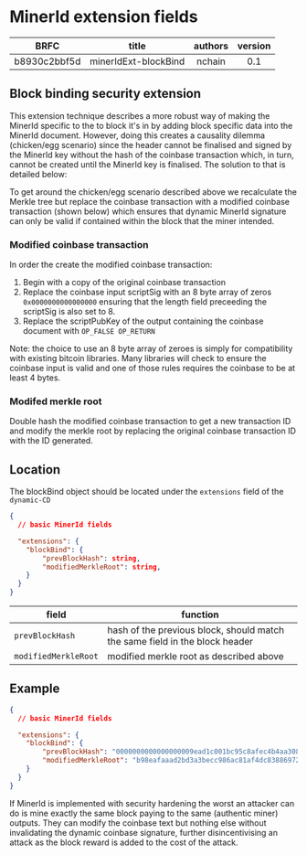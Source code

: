 # MinerId extension fields

|     BRFC     	|  title  	|  authors 	| version 	|
|:------------:	|:-------:	|:--------:	|:-------:	|
| b8930c2bbf5d 	| minerIdExt-blockBind 	| nchain 	|   0.1   	|

## Block binding security extension

This extension technique describes a more robust way of making the MinerId specific to the to block it's in by adding block specific data into the MinerId document. However, doing this creates a causality dilemma (chicken/egg scenario) since the header cannot be finalised and signed by the MinerId key without the hash of the coinbase transaction which, in turn, cannot be created until the MinerId key is finalised. The solution to that is detailed below:

To get around the chicken/egg scenario described above we recalculate the Merkle tree but replace the coinbase transaction with a modified coinbase transaction (shown below) which ensures that dynamic MinerId signature can only be valid if contained within the block that the miner intended.

### Modified coinbase transaction

In order the create the modified coinbase transaction:
1. Begin with a copy of the original coinbase transaction
2. Replace the coinbase input scriptSig with an 8 byte array of zeros `0x0000000000000000` ensuring that the length field preceeding the scriptSig is also set to 8.
3. Replace the scriptPubKey of the output containing the coinbase document with `OP_FALSE OP_RETURN`

Note: the choice to use an 8 byte array of zeroes is simply for compatibility with existing bitcoin libraries. Many libraries will check to ensure the coinbase input is valid and one of those rules requires the coinbase to be at least 4 bytes.

### Modifed merkle root

Double hash the modified coinbase transaction to get a new transaction ID and modify the merkle root by replacing the original coinbase transaction ID with the ID generated.

## Location

The blockBind object should be located under the `extensions` field of the `dynamic-CD`

```json
{
  // basic MinerId fields

  "extensions": {
    "blockBind": {
        "prevBlockHash": string,
        "modifiedMerkleRoot": string,
    }
  }
}
```

|     field     	|  function  	|
|------------	|-------	|
| `prevBlockHash` 	| hash of the previous block, should match the same field in the block header 	|
| `modifiedMerkleRoot` 	| modified merkle root as described above 	|


## Example 

```json
{
  // basic MinerId fields

  "extensions": {
    "blockBind": {
        "prevBlockHash": "0000000000000000009ead1c001bc95c8afec4b4aa308952bd9ba1889ea8f134",
        "modifiedMerkleRoot": "b98eafaaad2bd3a3becc986ac81af4dc83886972df967628cc1035ede9e50300"
    }
  }
}
```

 If MinerId is implemented with security hardening the worst an attacker can do is mine exactly the same block paying to the same (authentic miner) outputs. They can modify the coinbase text but nothing else without invalidating the dynamic coinbase signature, further disincentivising an attack as the block reward is added to the cost of the attack.